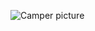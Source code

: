 ![Camper picture](https://photos.google.com/share/AF1QipNaEtXjH6GrBDl_pXPYx-J5xCmyvKnujCdOe4IOO21-kU5MBFiobvJA9IORIHYL8w/photo/AF1QipNnvZ3PJ-hX9KmVqmxenpkUBDvUd_lqMbEA3oI-?key=YWJON3dvMW9nNTlSMHVvUU5vYmZaZVZBSl9Sejh3)

